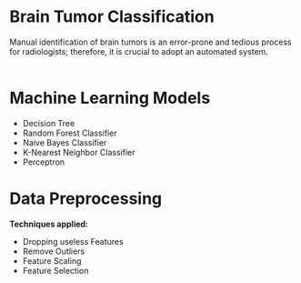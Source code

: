 <h1>Brain Tumor Classification</h1>
Manual identification of brain tumors is an error-prone and tedious process for radiologists; therefore, it is crucial to adopt an automated system.
</br></br>

<h1>Machine Learning Models</h1>

- Decision Tree
- Random Forest Classifier
- Naive Bayes Classifier
- K-Nearest Neighbor Classifier
- Perceptron

<h1>Data Preprocessing</h1>

**Techniques applied:</br>**

 - Dropping useless Features
 - Remove Outliers
 - Feature Scaling
 - Feature Selection